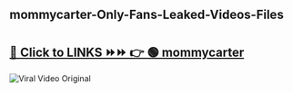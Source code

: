 
 ## mommycarter-Only-Fans-Leaked-Videos-Files

# <h2><a href="https://mediaupload.pro?mommycarter">🔗 Click to LINKS ⏩⏩ 👉 🟢 mommycarter </a></h2>

<a href="https://mediaupload.pro?mommycarter" rel="nofollow" data-target="animated-image.originalLink"><img src="https://i.ibb.co.com/xMMVF88/686577567.gif" alt="Viral Video Original" style="max-width: 100%; display: inline-block;" data-target="animated-image.originalImage"></a>